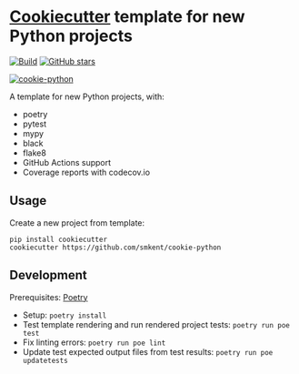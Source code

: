 # [Cookiecutter][cookiecutter] template for new Python projects

[![Build](https://img.shields.io/github/checks-status/smkent/cookie-python/master?label=build)][gh-actions]
[![GitHub stars](https://img.shields.io/github/stars/smkent/cookie-python?style=social)][repo]

[![cookie-python][logo]](#)

A template for new Python projects, with:

* poetry
* pytest
* mypy
* black
* flake8
* GitHub Actions support
* Coverage reports with codecov.io

## Usage

Create a new project from template:

```
pip install cookiecutter
cookiecutter https://github.com/smkent/cookie-python
```

## Development

Prerequisites: [Poetry][poetry]

* Setup: `poetry install`
* Test template rendering and run rendered project tests: `poetry run poe test`
* Fix linting errors: `poetry run poe lint`
* Update test expected output files from test results:
  `poetry run poe updatetests`

[cookiecutter]: https://github.com/cookiecutter/cookiecutter
[gh-actions]: https://github.com/smkent/cookie-python/actions?query=branch%3Amaster
[logo]: https://raw.github.com/smkent/cookie-python/master/img/cookie-python.png
[poetry]: https://python-poetry.org/docs/#installation
[repo]: https://github.com/smkent/cookie-python
